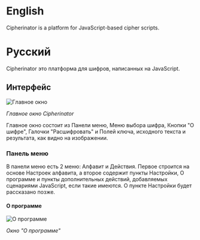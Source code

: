 # English
Cipherinator is a platform for JavaScript-based cipher scripts.

# Русский
Cipherinator это платформа для шифров, написанных на JavaScript.
## Интерфейс
![Главное окно](http://byprogminer.ru/Cipherinator/main.png)

*Главное окно Cipherinator*

Главное окно состоит из Панели меню, Меню выбора шифра, Кнопки "О шифре", Галочки "Расшифровать" и Полей ключа, исходного текста и результата, как видно на изображении.
### Панель меню
В панели меню есть 2 меню: Алфавит и Действия. Первое строится на основе Настроек алфавита, а второе содержит пункты Настройки, О программе и пункты дополнительных действий, добавляемых сценариями JavaScript, если такие имеются. О пункте Настройки будет рассказано позже.
#### О программе
![О программе](http://byprogminer.ru/Cipherinator/about.png)

*Окно "О программе"*
